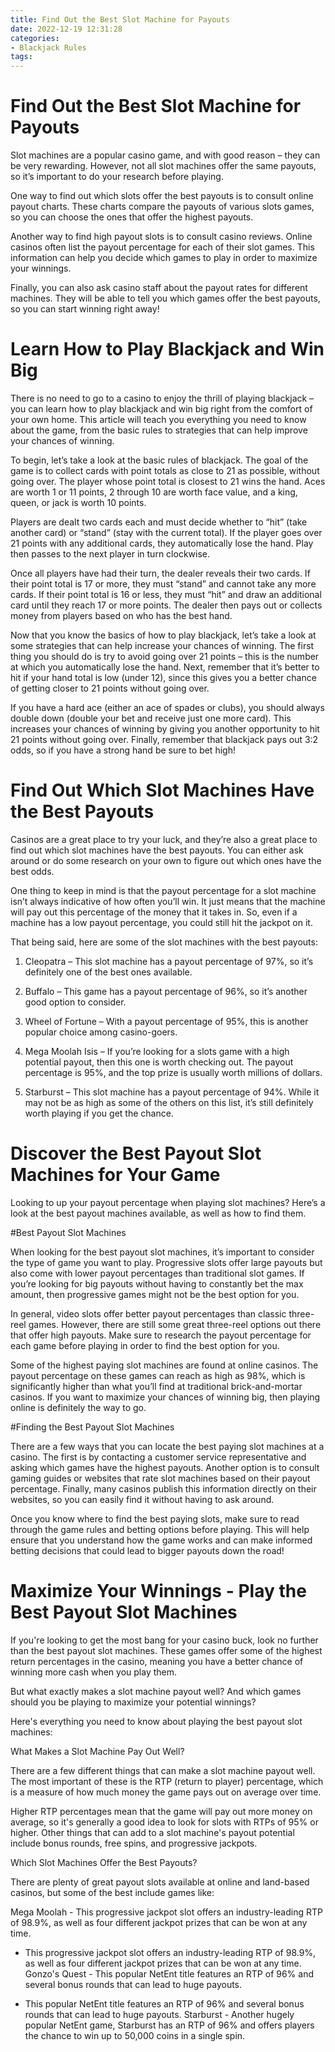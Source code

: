 ```yaml
---
title: Find Out the Best Slot Machine for Payouts 
date: 2022-12-19 12:31:28
categories:
- Blackjack Rules
tags:
---
```



#  Find Out the Best Slot Machine for Payouts 

Slot machines are a popular casino game, and with good reason – they can be very rewarding. However, not all slot machines offer the same payouts, so it’s important to do your research before playing.

One way to find out which slots offer the best payouts is to consult online payout charts. These charts compare the payouts of various slots games, so you can choose the ones that offer the highest payouts.

Another way to find high payout slots is to consult casino reviews. Online casinos often list the payout percentage for each of their slot games. This information can help you decide which games to play in order to maximize your winnings.

Finally, you can also ask casino staff about the payout rates for different machines. They will be able to tell you which games offer the best payouts, so you can start winning right away!

#  Learn How to Play Blackjack and Win Big 

There is no need to go to a casino to enjoy the thrill of playing blackjack – you can learn how to play blackjack and win big right from the comfort of your own home. This article will teach you everything you need to know about the game, from the basic rules to strategies that can help improve your chances of winning.

To begin, let’s take a look at the basic rules of blackjack. The goal of the game is to collect cards with point totals as close to 21 as possible, without going over. The player whose point total is closest to 21 wins the hand. Aces are worth 1 or 11 points, 2 through 10 are worth face value, and a king, queen, or jack is worth 10 points.

Players are dealt two cards each and must decide whether to “hit” (take another card) or “stand” (stay with the current total). If the player goes over 21 points with any additional cards, they automatically lose the hand. Play then passes to the next player in turn clockwise.

Once all players have had their turn, the dealer reveals their two cards. If their point total is 17 or more, they must “stand” and cannot take any more cards. If their point total is 16 or less, they must “hit” and draw an additional card until they reach 17 or more points. The dealer then pays out or collects money from players based on who has the best hand.

Now that you know the basics of how to play blackjack, let’s take a look at some strategies that can help increase your chances of winning. The first thing you should do is try to avoid going over 21 points – this is the number at which you automatically lose the hand. Next, remember that it’s better to hit if your hand total is low (under 12), since this gives you a better chance of getting closer to 21 points without going over.

If you have a hard ace (either an ace of spades or clubs), you should always double down (double your bet and receive just one more card). This increases your chances of winning by giving you another opportunity to hit 21 points without going over. Finally, remember that blackjack pays out 3:2 odds, so if you have a strong hand be sure to bet high!

#  Find Out Which Slot Machines Have the Best Payouts 

Casinos are a great place to try your luck, and they’re also a great place to find out which slot machines have the best payouts. You can either ask around or do some research on your own to figure out which ones have the best odds.

One thing to keep in mind is that the payout percentage for a slot machine isn’t always indicative of how often you’ll win. It just means that the machine will pay out this percentage of the money that it takes in. So, even if a machine has a low payout percentage, you could still hit the jackpot on it.

That being said, here are some of the slot machines with the best payouts:

1. Cleopatra – This slot machine has a payout percentage of 97%, so it’s definitely one of the best ones available.

2. Buffalo – This game has a payout percentage of 96%, so it’s another good option to consider.

3. Wheel of Fortune – With a payout percentage of 95%, this is another popular choice among casino-goers.

4. Mega Moolah Isis – If you’re looking for a slots game with a high potential payout, then this one is worth checking out. The payout percentage is 95%, and the top prize is usually worth millions of dollars.

5. Starburst – This slot machine has a payout percentage of 94%. While it may not be as high as some of the others on this list, it’s still definitely worth playing if you get the chance.

#  Discover the Best Payout Slot Machines for Your Game 

Looking to up your payout percentage when playing slot machines? Here’s a look at the best payout machines available, as well as how to find them. 

#Best Payout Slot Machines 

When looking for the best payout slot machines, it’s important to consider the type of game you want to play. Progressive slots offer large payouts but also come with lower payout percentages than traditional slot games. If you’re looking for big payouts without having to constantly bet the max amount, then progressive games might not be the best option for you.

In general, video slots offer better payout percentages than classic three-reel games. However, there are still some great three-reel options out there that offer high payouts. Make sure to research the payout percentage for each game before playing in order to find the best option for you.

Some of the highest paying slot machines are found at online casinos. The payout percentage on these games can reach as high as 98%, which is significantly higher than what you’ll find at traditional brick-and-mortar casinos. If you want to maximize your chances of winning big, then playing online is definitely the way to go.

#Finding the Best Payout Slot Machines 

There are a few ways that you can locate the best paying slot machines at a casino. The first is by contacting a customer service representative and asking which games have the highest payouts. Another option is to consult gaming guides or websites that rate slot machines based on their payout percentage. Finally, many casinos publish this information directly on their websites, so you can easily find it without having to ask around.


Once you know where to find the best paying slots, make sure to read through the game rules and betting options before playing. This will help ensure that you understand how the game works and can make informed betting decisions that could lead to bigger payouts down the road!

#  Maximize Your Winnings - Play the Best Payout Slot Machines

If you're looking to get the most bang for your casino buck, look no further than the best payout slot machines. These games offer some of the highest return percentages in the casino, meaning you have a better chance of winning more cash when you play them.

But what exactly makes a slot machine payout well? And which games should you be playing to maximize your potential winnings?

Here's everything you need to know about playing the best payout slot machines:

What Makes a Slot Machine Pay Out Well?

There are a few different things that can make a slot machine payout well. The most important of these is the RTP (return to player) percentage, which is a measure of how much money the game pays out on average over time.

Higher RTP percentages mean that the game will pay out more money on average, so it's generally a good idea to look for slots with RTPs of 95% or higher. Other things that can add to a slot machine's payout potential include bonus rounds, free spins, and progressive jackpots.

Which Slot Machines Offer the Best Payouts?

There are plenty of great payout slots available at online and land-based casinos, but some of the best include games like:

Mega Moolah - This progressive jackpot slot offers an industry-leading RTP of 98.9%, as well as four different jackpot prizes that can be won at any time.

- This progressive jackpot slot offers an industry-leading RTP of 98.9%, as well as four different jackpot prizes that can be won at any time. Gonzo's Quest - This popular NetEnt title features an RTP of 96% and several bonus rounds that can lead to huge payouts.

- This popular NetEnt title features an RTP of 96% and several bonus rounds that can lead to huge payouts. Starburst - Another hugely popular NetEnt game, Starburst has an RTP of 96% and offers players the chance to win up to 50,000 coins in a single spin.